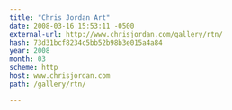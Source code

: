 ```yaml
---
title: "Chris Jordan Art"
date: 2008-03-16 15:53:11 -0500
external-url: http://www.chrisjordan.com/gallery/rtn/
hash: 73d31bcf8234c5bb52b98b3e015a4a84
year: 2008
month: 03
scheme: http
host: www.chrisjordan.com
path: /gallery/rtn/

---
```



